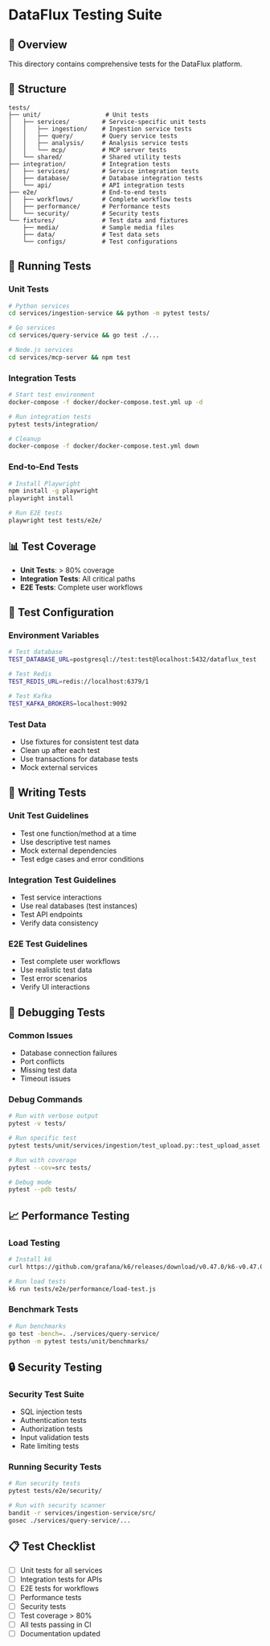 # DataFlux Testing Suite

## 🧪 Overview

This directory contains comprehensive tests for the DataFlux platform.

## 📁 Structure

```
tests/
├── unit/                  # Unit tests
│   ├── services/         # Service-specific unit tests
│   │   ├── ingestion/    # Ingestion service tests
│   │   ├── query/        # Query service tests
│   │   ├── analysis/     # Analysis service tests
│   │   └── mcp/          # MCP server tests
│   └── shared/           # Shared utility tests
├── integration/          # Integration tests
│   ├── services/         # Service integration tests
│   ├── database/         # Database integration tests
│   └── api/              # API integration tests
├── e2e/                  # End-to-end tests
│   ├── workflows/        # Complete workflow tests
│   ├── performance/      # Performance tests
│   └── security/         # Security tests
└── fixtures/             # Test data and fixtures
    ├── media/            # Sample media files
    ├── data/             # Test data sets
    └── configs/          # Test configurations
```

## 🚀 Running Tests

### Unit Tests
```bash
# Python services
cd services/ingestion-service && python -m pytest tests/

# Go services
cd services/query-service && go test ./...

# Node.js services
cd services/mcp-server && npm test
```

### Integration Tests
```bash
# Start test environment
docker-compose -f docker/docker-compose.test.yml up -d

# Run integration tests
pytest tests/integration/

# Cleanup
docker-compose -f docker/docker-compose.test.yml down
```

### End-to-End Tests
```bash
# Install Playwright
npm install -g playwright
playwright install

# Run E2E tests
playwright test tests/e2e/
```

## 📊 Test Coverage

- **Unit Tests**: > 80% coverage
- **Integration Tests**: All critical paths
- **E2E Tests**: Complete user workflows

## 🔧 Test Configuration

### Environment Variables
```bash
# Test database
TEST_DATABASE_URL=postgresql://test:test@localhost:5432/dataflux_test

# Test Redis
TEST_REDIS_URL=redis://localhost:6379/1

# Test Kafka
TEST_KAFKA_BROKERS=localhost:9092
```

### Test Data
- Use fixtures for consistent test data
- Clean up after each test
- Use transactions for database tests
- Mock external services

## 📝 Writing Tests

### Unit Test Guidelines
- Test one function/method at a time
- Use descriptive test names
- Mock external dependencies
- Test edge cases and error conditions

### Integration Test Guidelines
- Test service interactions
- Use real databases (test instances)
- Test API endpoints
- Verify data consistency

### E2E Test Guidelines
- Test complete user workflows
- Use realistic test data
- Test error scenarios
- Verify UI interactions

## 🐛 Debugging Tests

### Common Issues
- Database connection failures
- Port conflicts
- Missing test data
- Timeout issues

### Debug Commands
```bash
# Run with verbose output
pytest -v tests/

# Run specific test
pytest tests/unit/services/ingestion/test_upload.py::test_upload_asset

# Run with coverage
pytest --cov=src tests/

# Debug mode
pytest --pdb tests/
```

## 📈 Performance Testing

### Load Testing
```bash
# Install k6
curl https://github.com/grafana/k6/releases/download/v0.47.0/k6-v0.47.0-linux-amd64.tar.gz | tar xvz

# Run load tests
k6 run tests/e2e/performance/load-test.js
```

### Benchmark Tests
```bash
# Run benchmarks
go test -bench=. ./services/query-service/
python -m pytest tests/unit/benchmarks/
```

## 🔒 Security Testing

### Security Test Suite
- SQL injection tests
- Authentication tests
- Authorization tests
- Input validation tests
- Rate limiting tests

### Running Security Tests
```bash
# Run security tests
pytest tests/e2e/security/

# Run with security scanner
bandit -r services/ingestion-service/src/
gosec ./services/query-service/...
```

## 📋 Test Checklist

- [ ] Unit tests for all services
- [ ] Integration tests for APIs
- [ ] E2E tests for workflows
- [ ] Performance tests
- [ ] Security tests
- [ ] Test coverage > 80%
- [ ] All tests passing in CI
- [ ] Documentation updated
